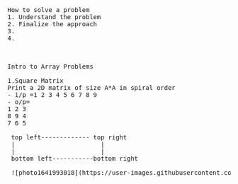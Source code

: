 <pre>
How to solve a problem
1. Understand the problem
2. Finalize the approach
3.
4.



Intro to Array Problems

1.Square Matrix
Print a 2D matrix of size A*A in spiral order
- i/p =1 2 3 4 5 6 7 8 9 
- o/p= 
1 2 3
8 9 4
7 6 5
 
 top left------------- top right
 |                       |
 |                       |
 bottom left-----------bottom right
 
 ![photo1641993018](https://user-images.githubusercontent.com/65703138/149146813-e922a492-c11f-4a3c-828c-0f93dd98842d.jpeg)
</pre>
